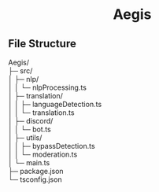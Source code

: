 <h1 align = "center" >Aegis</h1>

<h2>File Structure</h2>
<p>
Aegis/<br>
├─ src/<br>
│ ├─ nlp/<br>
│ │ └─ nlpProcessing.ts<br>
│ ├─ translation/<br>
│ │ ├─ languageDetection.ts<br>
│ │ └─ translation.ts<br>
│ ├─ discord/<br>
│ │ └─ bot.ts<br>
│ ├─ utils/<br>
│ │ ├─ bypassDetection.ts<br>
│ │ └─ moderation.ts<br>
│ └─ main.ts<br>
├─ package.json<br>
└─ tsconfig.json<br>

</p>  
